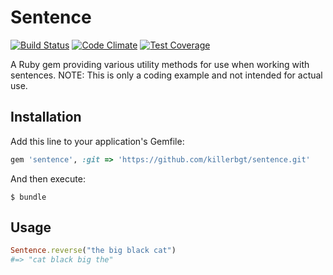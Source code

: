 # Sentence

[![Build Status](https://travis-ci.org/killerbgt/sentence.svg?branch=master)](https://travis-ci.org/killerbgt/sentence)
[![Code Climate](https://codeclimate.com/github/killerbgt/sentence/badges/gpa.svg)](https://codeclimate.com/github/killerbgt/sentence)
[![Test Coverage](https://codeclimate.com/github/killerbgt/sentence/badges/coverage.svg)](https://codeclimate.com/github/killerbgt/sentence/coverage)

A Ruby gem providing various utility methods for use when working with sentences. NOTE: This is only a coding example and not intended for actual use.

## Installation

Add this line to your application's Gemfile:

```ruby
gem 'sentence', :git => 'https://github.com/killerbgt/sentence.git'
```

And then execute:

    $ bundle

## Usage

```ruby
Sentence.reverse("the big black cat")
#=> "cat black big the"
```
